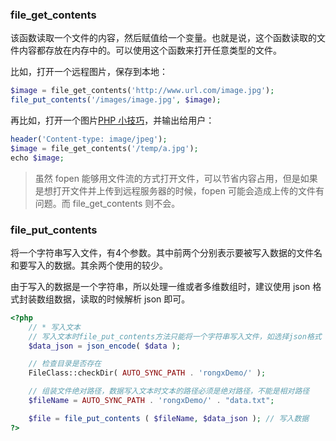 
### file_get_contents
该函数读取一个文件的内容，然后赋值给一个变量。也就是说，这个函数读取的文件内容都存放在内存中的。可以使用这个函数来打开任意类型的文件。

比如，打开一个远程图片，保存到本地：

```php
$image = file_get_contents('http://www.url.com/image.jpg'); 
file_put_contents('/images/image.jpg', $image); 
```

再比如，打开一个图片[PHP 小技巧](media/PHP%20%E5%B0%8F%E6%8A%80%E5%B7%A7.md)，并输出给用户：

```php
header('Content-type: image/jpeg');
$image = file_get_contents('/temp/a.jpg');
echo $image;
```

> 虽然 fopen 能够用文件流的方式打开文件，可以节省内容占用，但是如果是想打开文件并上传到远程服务器的时候，fopen 可能会造成上传的文件有问题。而 file_get_contents 则不会。


### file_put_contents
将一个字符串写入文件，有4个参数。其中前两个分别表示要被写入数据的文件名和要写入的数据。其余两个使用的较少。

由于写入的数据是一个字符串，所以处理一维或者多维数组时，建议使用 json 格式封装数组数据，读取的时候解析 json 即可。

```php
<?php
    // * 写入文本
    // 写入文本时file_put_contents方法只能将一个字符串写入文件，如选择json格式
    $data_json = json_encode( $data );

    // 检查目录是否存在                                                                       
    FileClass::checkDir( AUTO_SYNC_PATH . 'rongxDemo/' ); 

    // 组装文件绝对路径，数据写入文本时文本的路径必须是绝对路径，不能是相对路径
    $fileName = AUTO_SYNC_PATH . 'rongxDemo/' . "data.txt"; 

    $file = file_put_contents ( $fileName, $data_json ); // 写入数据
?>
```


